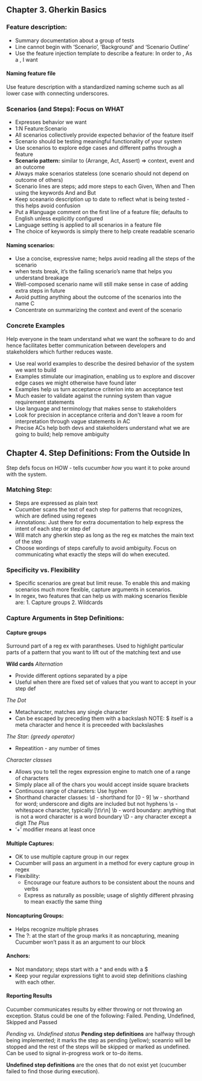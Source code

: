 




## Chapter 3. Gherkin Basics
### Feature description:
- Summary documentation about a group of tests
- Line cannot begin with ‘Scenario’, ‘Background’ and ‘Scenario Outline’
- Use the feature injection template to describe a feature: In order to <goal>, As a <stakeholder>, I want <a feature>

#### Naming feature file
Use feature description with a standardized naming scheme such as all lower case with connecting underscores.

### Scenarios (and Steps): Focus on WHAT
- Expresses behavior we want
- 1:N Feature:Scenario
- All scenarios collectively provide expected behavior of the feature itself
- Scenario should be testing meaningful functionality of your system
- Use scenarios to explore edge cases and different paths through a feature
- **Scenario pattern:** similar to (Arrange, Act, Assert) => context, event and an outcome
- Always make scenarios stateless (one scenario should not depend on outcome of others)
- Scenario lines are steps; add more steps to each Given, When and Then using the keywords And and But
- Keep sceanario description up to date to reflect what is being tested - this helps avoid confusion
- Put a #language comment on the first line of a feature file; defaults to English unless explicitly configured
- Language setting is applied to all scenarios in a feature file
- The choice of keywords is simply there to help create readable scenario

#### Naming scenarios:
- Use a concise, expressive name; helps avoid reading all the steps of the scenario
- when tests break, it’s the failing scenario’s name that helps you understand breakage
- Well-composed scenario name will still make sense in case of adding extra steps in future
- Avoid putting anything about the outcome of the scenarios into the name C
- Concentrate on summarizing the context and event of the scenario

### Concrete Examples
Help everyone in the team understand what we want the software to do and hence facilitates better communication between developers and stakeholders which further reduces waste.
- Use real world examples to describe the desired behavior of the system we want to build
- Examples stimulate our imagination, enabling us to explore and discover edge cases we might otherwise have found later
- Examples help us turn acceptance criterion into an acceptance test
- Much easier to validate against the running system than vague requirement statements
- Use language and terminology that makes sense to stakeholders
- Look for precision in acceptance criteria and don't leave a room for interpretation through vague statements in AC
- Precise ACs help both devs and stakeholders understand what we are going to build; help remove ambiguity


## Chapter 4. Step Definitions: From the Outside In
Step defs focus on HOW - tells cucumber _how_ you want it to poke around with the system.

### Matching Step:
- Steps are expressed as plain text
- Cucumber scans the text of each step for patterns that recognizes, which are defined using regexes
- Annotations: Just there for extra documentation to help express the intent of each step or step def
- Will match any gherkin step as long as the reg ex matches the main text of the step
- Choose wordings of steps carefully to avoid ambiguity. Focus on communicating what exactly the steps will do when executed.

### Specificity vs. Flexibility
- Specific scenarios are great but limit reuse. To enable this and making scenarios much more flexible, capture arguments in scenarios.
- In regex, two features that can help us with making scenarios  flexible are: 1. Capture groups 2. Wildcards

### Capture Arguments in Step Definitions:

#### Capture groups
Surround part of a reg ex with parantheses. Used to highlight particular parts of a pattern that you want to lift out of the matching text and use

**Wild cards**
_Alternation_
- Provide different options separated by a pipe
- Useful when there are fixed set of values that you want to accept in your step def

_The Dot_
- Metacharacter, matches any single character
- Can be escaped by preceding them with a backslash
NOTE: $ itself is a meta character and hence it is preceeded with backslashes

_The Star: (greedy operator)_
- Repeatition - any number of times

_Character classes_
- Allows you to tell the regex expression engine to match one of a range of characters
- Simply place all of the chars you would accept inside square brackets
- Continuous range of characters: Use hyphen
- Shorthand character classes:
        \d  - shorthand for [0 - 9]
        \w - shorthand for word; underscore and digits are included but not hyphens
        \s - whitespace character, typically [\t\r\n]
        \b - word boundary: anything that is not a word character is a word boundary
        \D - any character except a digit
 _The Plus_
 - ‘+’ modifier means at least once  

#### Multiple Captures:
- OK to use multiple capture group in our regex
- Cucumber will pass an argument in a method for every capture group in regex
- Flexibility:
  - Encourage our feature authors to be consistent about the nouns and verbs
  - Express as naturally as possible; usage of slightly different phrasing to mean exactly the same thing
  
#### Noncapturing Groups:
- Helps recognize multiple phrases
- The ?: at the start of the group marks it as noncapturing, meaning Cucumber won’t pass it as an argument to our block

#### Anchors:
- Not mandatory; steps start with a ^ and ends with a $
- Keep your regular expressions tight to avoid step definitions clashing with each other.

#### Reporting Results
Cucumber communicates results by either throwing or not throwing an exception. Status could be one of the following:
 Failed. Pending, Undefined, Skipped and Passed

_Pending vs. Undefined status_
**Pending step definitions** are halfway through being implemented; it marks the step as pending (yellow); sceanrio will be stopped and the rest of the steps will be skipped or marked as undefined. Can be used to signal in-progress work or to-do items. 

**Undefined step definitions** are the ones that do not exist yet (cucumber failed to find those during execution).
